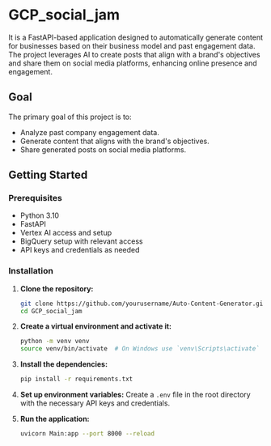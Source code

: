 # GCP_social_jam
It is a FastAPI-based application designed to automatically generate content for businesses based on their business model and past engagement data. The project leverages AI to create posts that align with a brand's objectives and share them on social media platforms, enhancing online presence and engagement.

## Goal

The primary goal of this project is to:
- Analyze past company engagement data.
- Generate content that aligns with the brand's objectives.
- Share generated posts on social media platforms.


## Getting Started

### Prerequisites

- Python 3.10
- FastAPI
- Vertex AI access and setup
- BigQuery setup with relevant access
- API keys and credentials as needed

### Installation

1. **Clone the repository:**
   ```sh
   git clone https://github.com/yourusername/Auto-Content-Generator.git
   cd GCP_social_jam
   ```

2. **Create a virtual environment and activate it:**
   ```sh
   python -m venv venv
   source venv/bin/activate  # On Windows use `venv\Scripts\activate`
   ```

3. **Install the dependencies:**
   ```sh
   pip install -r requirements.txt
   ```

4. **Set up environment variables:**
   Create a `.env` file in the root directory with the necessary API keys and credentials.

5. **Run the application:**
   ```sh
   uvicorn Main:app --port 8000 --reload
   ```
